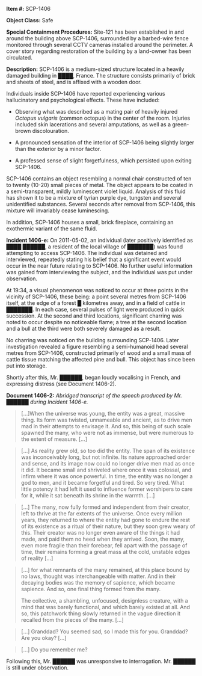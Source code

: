 **Item #:** SCP-1406

**Object Class:** Safe

**Special Containment Procedures:** Site-121 has been established in and around the building above SCP-1406, surrounded by a barbed-wire fence monitored through several CCTV cameras installed around the perimeter. A cover story regarding restoration of the building by a land-owner has been circulated.

**Description:** SCP-1406 is a medium-sized structure located in a heavily damaged building in ████, France. The structure consists primarily of brick and sheets of steel, and is affixed with a wooden door.

Individuals inside SCP-1406 have reported experiencing various hallucinatory and psychological effects. These have included:

*   Observing what was described as a mating pair of heavily injured _Octopus vulgaris_ (common octopus) in the center of the room. Injuries included skin lacerations and several amputations, as well as a green-brown discolouration.

*   A pronounced sensation of the interior of SCP-1406 being slightly larger than the exterior by a minor factor.

*   A professed sense of slight forgetfulness, which persisted upon exiting SCP-1406.

SCP-1406 contains an object resembling a normal chair constructed of ten to twenty (10-20) small pieces of metal. The object appears to be coated in a semi-transparent, mildly luminescent violet liquid. Analysis of this fluid has shown it to be a mixture of tyrian purple dye, tungsten and several unidentified substances. Several seconds after removal from SCP-1406, this mixture will invariably cease luminescing.

In addition, SCP-1406 houses a small, brick fireplace, containing an exothermic variant of the same fluid.

**Incident 1406-e:** On 2011-05-02, an individual (later positively identified as ████ ██████, a resident of the local village of ███████) was found attempting to access SCP-1406. The individual was detained and interviewed, repeatedly stating his belief that a significant event would occur in the near future relating to SCP-1406. No further useful information was gained from interviewing the subject, and the individual was put under observation.

At 19:34, a visual phenomenon was noticed to occur at three points in the vicinity of SCP-1406, these being: a point several metres from SCP-1406 itself, at the edge of a forest █ kilometres away, and in a field of cattle in ███████. In each case, several pulses of light were produced in quick succession. At the second and third locations, significant charring was noted to occur despite no noticeable flame; a tree at the second location and a bull at the third were both severely damaged as a result.

No charring was noticed on the building surrounding SCP-1406. Later investigation revealed a figure resembling a semi-humanoid head several metres from SCP-1406, constructed primarily of wood and a small mass of cattle tissue matching the affected pine and bull. This object has since been put into storage.

Shortly after this, Mr. ██████, began loudly vocalising in French, and expressing distress (see Document 1406-2).

**Document 1406-2:** _Abridged transcript of the speech produced by Mr. ██████ during Incident 1406-e._

> \[…\]When the universe was young, the entity was a great, massive thing. Its form was twisted, unnameable and ancient, as to drive men mad in their attempts to envisage it. And so, this being of such scale spawned the many, who were not as immense, but were numerous to the extent of measure. \[…\]

> \[…\] As reality grew old, so too did the entity. The span of its existence was inconceivably long, but not infinite. Its nature approached order and sense, and its image now could no longer drive men mad as once it did. It became small and shriveled where once it was colossal, and infirm where it was once powerful. In time, the entity was no longer a god to men, and it became forgetful and tired. So very tired. What little potency it had left it used to influence former worshipers to care for it, while it sat beneath its shrine in the warmth. \[…\]

> \[…\] The many, now fully formed and independent from their creator, left to thrive at the far extents of the universe. Once every million years, they returned to where the entity had gone to endure the rest of its existence as a ritual of their nature, but they soon grew weary of this. Their creator was no longer even aware of the things it had made, and paid them no heed when they arrived. Soon, the many, even more fragile than their forebear, fell apart with the passage of time, their remains forming a great mass at the cold, unstable edges of reality \[…\]

> \[…\] for what remnants of the many remained, at this place bound by no laws, thought was interchangeable with matter. And in their decaying bodies was the memory of sapience, which became sapience. And so, one final thing formed from the many.
> 
> The collective, a shambling, unfocused, designless creature, with a mind that was barely functional, and which barely existed at all. And so, this patchwork thing slowly returned in the vague direction it recalled from the pieces of the many. \[…\]

> \[…\] Granddad? You seemed sad, so I made this for you. Granddad? Are you okay? \[…\]

> \[…\] Do you remember me?

Following this, Mr. ██████ was unresponsive to interrogation. Mr. ██████ is still under observation.